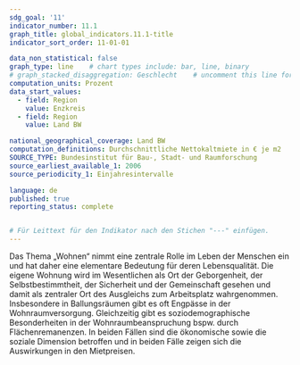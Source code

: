 ```yaml
---
sdg_goal: '11'
indicator_number: 11.1
graph_title: global_indicators.11.1-title 
indicator_sort_order: 11-01-01

data_non_statistical: false
graph_type: line    # chart types include: bar, line, binary
# graph_stacked_disaggregation: Geschlecht    # uncomment this line for stacked bars. eplace "Geschlecht" with the field of aggregation.
computation_units: Prozent
data_start_values:
  - field: Region
    value: Enzkreis
  - field: Region
    value: Land BW

national_geographical_coverage: Land BW
computation_definitions: Durchschnittliche Nettokaltmiete in € je m2
SOURCE_TYPE: Bundesinstitut für Bau-, Stadt- und Raumforschung
source_earliest_available_1: 2006
source_periodicity_1: Einjahresintervalle

language: de   
published: true
reporting_status: complete


# Für Leittext für den Indikator nach den Stichen "---" einfügen.
---
```


Das Thema „Wohnen“ nimmt eine zentrale Rolle im Leben der Menschen ein und hat daher eine elementare Bedeutung für deren Lebensqualität. Die eigene Wohnung wird im Wesentlichen als Ort der Geborgenheit, der Selbstbestimmtheit, der Sicherheit und der Gemeinschaft gesehen und damit als zentraler Ort des Ausgleichs zum Arbeitsplatz wahrgenommen. Insbesondere in Ballungsräumen gibt es oft Engpässe in der Wohnraumversorgung. Gleichzeitig gibt es soziodemographische Besonderheiten in der Wohnraumbeanspruchung bspw. durch Flächenremanenzen. In beiden Fällen sind die ökonomische sowie die soziale Dimension betroffen und in beiden Fälle zeigen sich die Auswirkungen in den Mietpreisen.